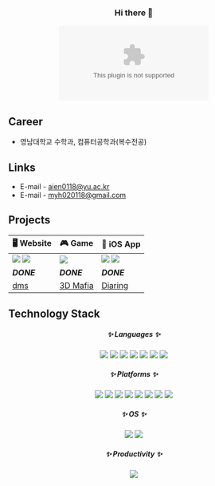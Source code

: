 
<div align="center">
  
  ### Hi there 👋
[![hits](https://myhits.vercel.app/api/hit/https%3A%2F%2Fdeku.posstree.com?color=blue&label=hits&size=small)](https://myhits.vercel.app)

</div>
<!--
**IENFI/IENFI** is a ✨ _special_ ✨ repository because its `README.md` (this file) appears on your GitHub profile.

Here are some ideas to get you started:

- 🔭 I’m currently working on ...
- 🌱 I’m currently learning ...
- 👯 I’m looking to collaborate on ...
- 🤔 I’m looking for help with ...
- 💬 Ask me about ...
- 📫 How to reach me: ...
- 😄 Pronouns: ...
- ⚡ Fun fact: ...
-->

## Introduction
[![IENFI's GitHub stats](https://github-readme-stats.vercel.app/api?username=IENFI&hide=contribs,prs&show=prs_merged,prs_merged_percentage&show_icons=true&theme=swift)](https://github.com/IENFI/github-readme-stats)

<!--
테마로 vue, ambient_gradient도 괜찮다
-->

## Career
- 영남대학교 수학과, 컴퓨터공학과(복수전공)

## Links
- E-mail - aien0118@yu.ac.kr
- E-mail - myh020118@gmail.com

## Projects
<div align="center">
  
| 🖥️ **Website** | 🎮 **Game** | 📱 **iOS App** |
|---|---|---|
|<img src="https://img.shields.io/badge/-000000?style=flat-square&logo=intellijidea&logoColor=white"/> <img src="https://img.shields.io/badge/-6DB33F?style=flat-square&logo=spring&logoColor=white"/> |<img src="https://img.shields.io/badge/-000000?style=flat-square&logo=unity&logoColor=white"/> |<img src="https://img.shields.io/badge/-147EFB?style=flat-square&logo=xcode&logoColor=white"/> <img src="https://img.shields.io/badge/-F05138?style=flat-square&logo=swift&logoColor=white"/> |
| ***DONE***  |***DONE*** |***DONE***  |
|[dms](https://github.com/IENFI/software)   |[3D Mafia](https://github.com/IENFI/software)  |[Diaring](https://github.com/IENFI/Diaring) |

</div>

## Technology Stack
<h5 align="center">✨ Languages ✨</h3>

<div align="center"><img src="https://img.shields.io/badge/-A8B9CC?style=for-the-badge&logo=c&logoColor=white"/> <img src="https://img.shields.io/badge/-00599C?style=for-the-badge&logo=cplusplus&logoColor=white"/> <img src="https://img.shields.io/badge/Spring-6DB33F?style=for-the-badge&logo=spring&logoColor=white"/> <img src="https://img.shields.io/badge/HTML-E34F26?style=for-the-badge&logo=html5&logoColor=white"/> <img src="https://img.shields.io/badge/Python-3776AB?style=for-the-badge&logo=python&logoColor=white"/> <img src="https://img.shields.io/badge/Swift-F05138?style=for-the-badge&logo=swift&logoColor=white"/> <img src="https://img.shields.io/badge/JavaScript-F7DF1E?style=for-the-badge&logo=javascript&logoColor=white"/> <div/>

<h5 align="center">✨ Platforms ✨</h3>
<div align="center">
<img src="https://img.shields.io/badge/MySQL-4479A1?style=for-the-badge&logo=mysql&logoColor=white"/> <img src="https://img.shields.io/badge/Eclipse IDE-2C2255?style=for-the-badge&logo=eclipseide&logoColor=white"/> <img src="https://img.shields.io/badge/VSCode-007ACC?style=for-the-badge&logo=visualstudiocode&logoColor=white"/> <img src="https://img.shields.io/badge/Xcode-147EFB?style=for-the-badge&logo=xcode&logoColor=white"/> <img src="https://img.shields.io/badge/Intellij-000000?style=for-the-badge&logo=intellijidea&logoColor=white"/> <img src="https://img.shields.io/badge/Anaconda-44A833?style=for-the-badge&logo=anaconda&logoColor=white"/> <img src="https://img.shields.io/badge/VirtualBox-183A61?style=for-the-badge&logo=virtualbox&logoColor=white"/> <img src="https://img.shields.io/badge/Unity-000000?style=for-the-badge&logo=unity&logoColor=white"/> <div/>

<h5 align="center">✨ OS ✨</h3>
<div align="center">
<img src="https://img.shields.io/badge/Linux-FCC624?style=for-the-badge&logo=linux&logoColor=white"/> <img src="https://img.shields.io/badge/Mac-000000?style=for-the-badge&logo=macos&logoColor=white"/> <div/>

<h5 align="center">✨ Productivity ✨</h5>
<div align="center"> <img src="https://img.shields.io/badge/Notion-000000?style=for-the-badge&logo=notion&logoColor=#white"/> <div/>
